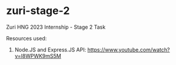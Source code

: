 # zuri-stage-2
Zuri HNG 2023 Internship - Stage 2 Task

Resources used:
1. Node.JS and Express.JS API: https://www.youtube.com/watch?v=l8WPWK9mS5M
